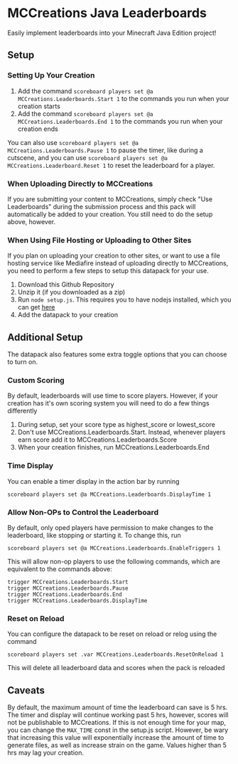 # MCCreations Java Leaderboards
 Easily implement leaderboards into your Minecraft Java Edition project!

## Setup

### Setting Up Your Creation
1. Add the command `scoreboard players set @a MCCreations.Leaderboards.Start 1` to the commands you run when your creation starts
2. Add the command `scoreboard players set @a MCCreations.Leaderboards.End 1` to the commands you run when your creation ends

You can also use `scoreboard players set @a MCCreations.Leaderboards.Pause 1` to pause the timer, like during a cutscene, and you can use `scoreboard players set @a MCCreations.Leaderboard.Reset 1` to reset the leaderboard for a player.

### When Uploading Directly to MCCreations
If you are submitting your content to MCCreations, simply check "Use Leaderboards" during the submission process and this pack will automatically be added to your creation. You still need to do the setup above, however.

### When Using File Hosting or Uploading to Other Sites
If you plan on uploading your creation to other sites, or want to use a file hosting service like Mediafire instead of uploading directly to MCCreations, you need to perform a few steps to setup this datapack for your use.

1. Download this Github Repository
2. Unzip it (if you downloaded as a zip)
3. Run `node setup.js`. This requires you to have nodejs installed, which you can get [here](https://nodejs.org)
4. Add the datapack to your creation


## Additional Setup
The datapack also features some extra toggle options that you can choose to turn on.

### Custom Scoring
By default, leaderboards will use time to score players. However, if your creation has it's own scoring system you will need to do a few things differently
1. During setup, set your score type as highest_score or lowest_score
2. Don't use MCCreations.Leaderboards.Start. Instead, whenever players earn score add it to MCCreations.Leaderboards.Score
3. When your creation finishes, run MCCreations.Leaderboards.End

### Time Display
You can enable a timer display in the action bar by running
```mcfunction
scoreboard players set @a MCCreations.Leaderboards.DisplayTime 1
```

### Allow Non-OPs to Control the Leaderboard
By default, only oped players have permission to make changes to the leaderboard, like stopping or starting it. To change this, run
```mcfunction
scoreboard players set @a MCCreations.Leaderboards.EnableTriggers 1
```

This will allow non-op players to use the following commands, which are equivalent to the commands above:
```mcfunction
trigger MCCreations.Leaderboards.Start
trigger MCCreations.Leaderboards.Pause
trigger MCCreations.Leaderboards.End
trigger MCCreations.Leaderboards.DisplayTime
```

### Reset on Reload
You can configure the datapack to be reset on reload or relog using the command
```mcfunction
scoreboard players set .var MCCreations.Leaderboards.ResetOnReload 1
```
This will delete all leaderboard data and scores when the pack is reloaded

## Caveats
By default, the maximum amount of time the leaderboard can save is 5 hrs. The timer and display will continue working past 5 hrs, however, scores will not be publishable to MCCreations. If this is not enough time for your map, you can change the `MAX_TIME` const in the setup.js script. However, be wary that increasing this value will exponentially increase the amount of time to generate files, as well as increase strain on the game. Values higher than 5 hrs may lag your creation.
